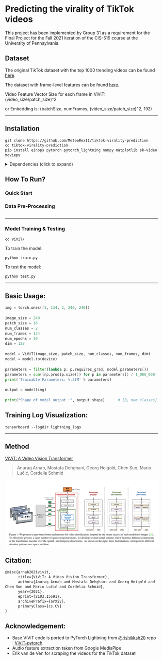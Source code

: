 # Predicting the virality of TikTok videos

This project has been implemented by Group 31 as a requirement for the Final Project for the Fall 2021 iteration of the CIS-519 course at the University of Pennsylvania.

## Dataset

The original TikTok dataset with the top 1000 trending videos can be found [here](https://www.kaggle.com/erikvdven/tiktok-trending-december-2020).

The dataset with frame-level features can be found [here](https://drive.google.com/drive/folders/1RtwHnztpWYrO32sXMNDFJita8k5Fy545).

Video Feature Vector Size for each frame in ViViT: (video_size/patch_size)^2

or Embedding is: (batchSize, numFrames, (video_size/patch_size)^2, 192)

---

## Installation

```
git clone https://github.com/MeteoRex11/tiktok-virality-prediction
cd tiktok-virality-prediction
pip install einops pytorch pytorch_lightning numpy matplotlib sk-video moviepy
```

<details>
  <summary> Dependencies (click to expand) </summary>
  
  ## Dependencies
  - pytorch
  - pytorch_lightning
  - einops
  - matplotlib
  - numpy
  - scikit-video
  - moviepy
  
</details>

## How To Run?

### Quick Start

### Data Pre-Processing
```
```

---

### Model Training & Testing
```
cd ViViT/
```
To train the model: 

```
python train.py
```

To test the model: 

```
python test.py
```

---

## Basic Usage:
```python
img = torch.ones([1, 134, 3, 240, 240])

image_size = 240
patch_size = 16
num_classes = 2
num_frames = 134
num_epochs = 30
dim = 128

model = ViViT(image_size, patch_size, num_classes, num_frames, dim)
model = model.to(device)

parameters = filter(lambda p: p.requires_grad, model.parameters())
parameters = sum([np.prod(p.size()) for p in parameters]) / 1_000_000
print('Trainable Parameters: %.3fM' % parameters)

output = model(img)

print("Shape of model output :", output.shape)      # [B, num_classes]
```

## Training Log Visualization:
```
tensorboard --logdir lightning_logs
```

---

## Method

[ViViT: A Video Vision Transformer](https://arxiv.org/pdf/2103.15691.pdf)
> Anurag Arnab, Mostafa Dehghani, Georg Heigold, Chen Sun, Mario Lučić, Cordelia Schmid

![](assets/model.png)

## Citation:
```
@misc{arnab2021vivit,
      title={ViViT: A Video Vision Transformer}, 
      author={Anurag Arnab and Mostafa Dehghani and Georg Heigold and Chen Sun and Mario Lučić and Cordelia Schmid},
      year={2021},
      eprint={2103.15691},
      archivePrefix={arXiv},
      primaryClass={cs.CV}
}
```

## Acknowledgement:
* Base ViViT code is ported to PyTorch Lightning from [@rishikksh20](https://github.com/rishikksh20) repo : [ViViT-pytorch](https://github.com/rishikksh20/ViViT-pytorch)
* Audio feature extraction taken from Google MediaPipe
* Erik van de Ven for scraping the videos for the TikTok dataset
